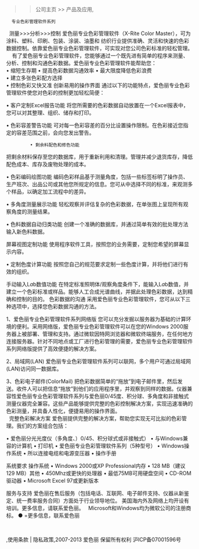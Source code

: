 >> 公司主页 >> 产品及应用,
    
    
      专业色彩管理软件系列 
      
        



  测量>>>分析>>>控制
爱色丽专业色彩管理软件（X-Rite Color Master），可为涂料、塑料、印刷、包装、涂装、油墨和 纺织行业提供准确、灵活和快速的色彩数据控制。依靠爱色丽专业色彩管理软件，可实现对您公司色彩标准的轻松管理。
 
 
有了爱色丽专业色彩管理软件，您能够通过一个既先进有简单的程序来测量、分析、控制和沟通色彩数据。爱色丽专业色彩管理软件能帮助您：             
• 缩短生存期 
• 提高色彩数据沟通效率 
• 最大限度降低色彩浪费             
• 建立多张色彩配方选择             
• 控制色彩又快又准                      创新易用的操作界面
通过以下的功能特点，爱色丽专业色彩管理软件使您对色彩的控制更加轻松简便：

• 客户定制Excel报告功能 
将您所需要的色彩数据自动放置在一个Excel报表中，您可以对其整理、组织、储存和打印。

• 色彩容差警告功能
可对每一色彩容差的百分比设置操作限制。在色彩接近您指定的容差范围之前，会向您发出警告。

             • 剩余料配色和修色功能
把剩余材料保存至您的数据库，用于重新利用和清理。管理并减少退货库存，降低配色成本、库存及废物处理的成本。

•  色彩编码绘图功能
编码色彩样品基于测量角度，包括一些标签标明了操作员、生产班次、出品公司或其他您所规定的信息。您可从中选择不同的标准，来观测多个样品，以确定加工流程中的差异。

• 多角度测量展示功能
轻松观察并评估复杂的色彩数据，在单张图上呈现所有观察角度的测量结果。

• 色料数据自动归类功能
创建一个准确的数据库，并通过简单有效的批处理方法输入新色料数据。

屏幕视图定制功能
使用程序软件工具，按照您的业务需要，定制您希望的屏幕显示内容。

• 定制色度计算功能
按照您自己的规范要求定制一些色度计算，并将他们进行有效的组织。

手动输入L*a*b数值功能 
在特定标准照明体/观察角度条件下，能输入L*a*b数值，并建立一个色彩标准或样品。能够人工合成光谱曲线，并据此处理色彩数据，达到精确和控制的目的。                        色彩数据的沟通
采用爱色丽专业色彩管理软件，您可从以下三种选项中，选择您色彩数据沟通的方法。

1、爱色丽专业色彩管理软件系列网络版
您可以充分发掘以服务器为基础的计算环境的便利。采用网络版，爱色丽专业色彩管理软件可以在您的Windows 2000服务器上被部署、管理和支持。通过微软因特网浏览器和微软终端服务，在任何地方连接服务器。针对不同地点或工厂进行色彩管理的需要，爱色丽专业色彩管理软件系列网络版提供了高效便捷的解决方案。

2、局域网(LAN) 
爱色丽专业色彩管理软件系列可以联网，多个用户可通过局域网(LAN)访问同一数据库。

3、色彩电子邮件(ColorMail)
把色彩数据简单的“拖放”到电子邮件里，然后发送。收件人可以把信息“拖放”到他们的应用程序里，并观察到同样的数据。仪器兼容性爱色丽专业色彩管理软件系列与爱色丽0/45度、积分球、多角度和非接触式测量仪器完全兼容。这些产品能够提供完整的色彩控制解决方案，实现迅速准确的色彩测量，并具备人性化，便捷易用的操作界面。               
 
                  完整色彩解决方案
爱色丽提供完整的解决方案，帮助您实现无可比拟的色彩管理。我们的方案组合包括：

•  爱色丽分光光度仪（多角度、）0/45、积分球式或非接触式）
•  与Windows兼容的计算机
•  打印机
•  爱色丽专业色彩管理软件系列（5种型号）
•  Windows操作系统
•  所以连接电缆和电源变压器
•  操作手册

系统要求
操作系统
•  Windows 2000或XP Professional内存
•  128 MB（建议129 MB）其他
•  450Mhz或更快的处理器
•  最低75MB可用硬盘空间
•  CD-ROM驱动器
•  Microsoft Excel 97或更新版本

服务与支持 
爱色丽在售后服务（包括电话、互联网、电子邮件支持、仪器从新鉴定、统一费率服务合同）方面处于行业领导地位。
美国海内外及网络上均开设有培训。更多信息，请联系爱色丽。
 
Microsoft和Windows均为微软公司的注册商标。
● =更多信息，联系爱色丽  	  	

        　
      
      
        
           
            
        
      
    
  ,使用条款 | 隐私政策,2007-2013  爱色丽 保留所有权利 沪ICP备07001596号